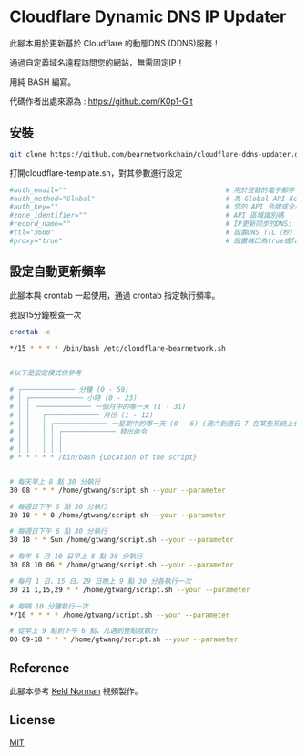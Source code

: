 # Cloudflare Dynamic DNS IP Updater


此腳本用於更新基於 Cloudflare 的動態DNS (DDNS)服務！ 

通過自定義域名遠程訪問您的網站，無需固定IP！ 

用純 BASH 編寫。

代碼作者出處來源為 : https://github.com/K0p1-Git


## 安裝

```bash
git clone https://github.com/bearnetworkchain/cloudflare-ddns-updater.git
```

打開cloudflare-template.sh，對其參數進行設定

```bash
#auth_email=""                                       # 用於登錄的電子郵件'https://dash.cloudflare.com'
#auth_method="Global"                                # 為 Global API Key 設置為 "global" 或為 Scoped API Token 設置為 "token"
#auth_key=""                                         # 您的 API 令牌或全局 API 密鑰
#zone_identifier=""                                  # API 區域識別碼
#record_name=""                                      # IP更新同步的DNS: 這邊填入您的域名
#ttl="3600"                                          # 設置DNS TTL（秒）
#proxy="true"                                        # 設置端口為true或false
```

## 設定自動更新頻率

此腳本與 crontab 一起使用，通過 crontab 指定執行頻率。

我設15分鐘檢查一次


```bash
crontab -e
 
*/15 * * * * /bin/bash /etc/cloudflare-bearnetwork.sh
```  

```bash

#以下是設定模式供參考

# ┌───────────── 分鐘 (0 - 59)
# │ ┌───────────── 小時 (0 - 23)
# │ │ ┌───────────── 一個月中的哪一天 (1 - 31)
# │ │ │ ┌───────────── 月份 (1 - 12)
# │ │ │ │ ┌───────────── 一星期中的哪一天 (0 - 6) (週六到週日 7 在某些系統上也是周日)
# │ │ │ │ │ ┌───────────── 發出命令                              
# │ │ │ │ │ │
# │ │ │ │ │ │
# * * * * * /bin/bash {Location of the script}


# 每天早上 8 點 30 分執行
30 08 * * * /home/gtwang/script.sh --your --parameter

# 每週日下午 6 點 30 分執行
30 18 * * 0 /home/gtwang/script.sh --your --parameter

# 每週日下午 6 點 30 分執行
30 18 * * Sun /home/gtwang/script.sh --your --parameter

# 每年 6 月 10 日早上 8 點 30 分執行
30 08 10 06 * /home/gtwang/script.sh --your --parameter

# 每月 1 日、15 日、29 日晚上 9 點 30 分各執行一次
30 21 1,15,29 * * /home/gtwang/script.sh --your --parameter

# 每隔 10 分鐘執行一次
*/10 * * * * /home/gtwang/script.sh --your --parameter

# 從早上 9 點到下午 6 點，凡遇到整點就執行
00 09-18 * * * /home/gtwang/script.sh --your --parameter

``` 

## Reference
此腳本參考 [Keld Norman](https://www.youtube.com/watch?v=vSIBkH7sxos) 視頻製作。

## License
[MIT](https://github.com/K0p1-Git/cloudflare-ddns-updater/blob/main/LICENSE)
